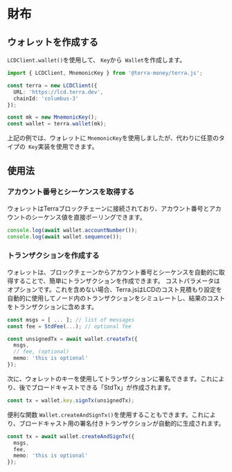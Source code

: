 # 財布

## ウォレットを作成する

`LCDClient.wallet()`を使用して、 `Key`から` Wallet`を作成します。 

```ts
import { LCDClient, MnemonicKey } from '@terra-money/terra.js';

const terra = new LCDClient({
  URL: 'https://lcd.terra.dev',
  chainId: 'columbus-3'
});

const mk = new MnemonicKey();
const wallet = terra.wallet(mk);
```

上記の例では、ウォレットに `MnemonicKey`を使用しましたが、代わりに任意のタイプの` Key`実装を使用できます。

## 使用法

### アカウント番号とシーケンスを取得する

ウォレットはTerraブロックチェーンに接続されており、アカウント番号とアカウントのシーケンス値を直接ポーリングできます。 

```ts
console.log(await wallet.accountNumber());
console.log(await wallet.sequence());
```

### トランザクションを作成する

ウォレットは、ブロックチェーンからアカウント番号とシーケンスを自動的に取得することで、簡単にトランザクションを作成できます。 コストパラメータはオプションです。これを含めない場合、Terra.jsはLCDのコスト見積もり設定を自動的に使用してノード内のトランザクションをシミュレートし、結果のコストをトランザクションに含めます。  

```ts
const msgs = [ ... ]; // list of messages
const fee = StdFee(...); // optional fee

const unsignedTx = await wallet.createTx({
  msgs,
  // fee, (optional)
  memo: 'this is optional'
});
```

次に、ウォレットのキーを使用してトランザクションに署名できます。これにより、後でブロードキャストできる「StdTx」が作成されます。

```ts
const tx = wallet.key.signTx(unsignedTx);
```

便利な関数 `Wallet.createAndSignTx()`を使用することもできます。これにより、ブロードキャスト用の署名付きトランザクションが自動的に生成されます。 

```ts
const tx = await wallet.createAndSignTx({
  msgs,
  fee,  
  memo: 'this is optional'
});
```
